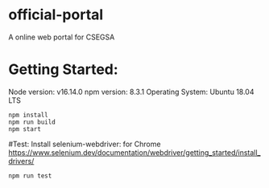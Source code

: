# official-portal
A online web portal for CSEGSA

# Getting Started:
Node version: v16.14.0
npm version: 8.3.1
Operating System: Ubuntu 18.04 LTS
```shell
npm install
npm run build
npm start
```

#Test:
Install selenium-webdriver: for Chrome
https://www.selenium.dev/documentation/webdriver/getting_started/install_drivers/
```shell
npm run test
```
